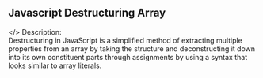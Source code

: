 ## Javascript Destructuring Array

</> Description:<br>
Destructuring in JavaScript is a simplified method of extracting multiple properties from an array by taking the structure and deconstructing it down into its own constituent parts through assignments by using a syntax that looks similar to array literals.
